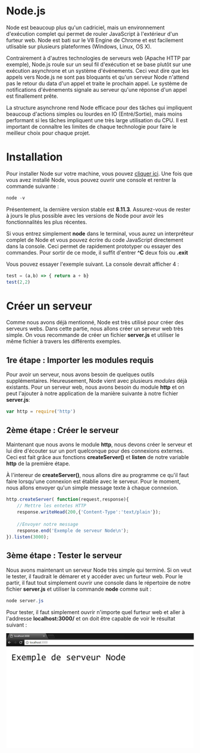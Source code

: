 # Node.js

Node est beaucoup plus qu'un cadriciel, mais un environnement d'exécution complet qui permet de rouler JavaScript à l'extérieur d'un furteur web. Node est bati sur le V8 Engine de Chrome et est facilement utlisable sur plusieurs plateformes (Windows, Linux, OS X).


Contrairement à d'autres technologies de serveurs web (Apache HTTP par exemple), Node.js roule sur un seul fil d'exécution et se base plutôt sur une exécution asynchrone et un système d'événements. Ceci veut dire que les appels vers Node.js ne sont pas bloquants et qu'un serveur Node n'attend pas le retour du data d'un appel et traite le prochain appel. Le système de notifications d'événements signale au serveur qu'une réponse d'un appel est finallement prête.


La structure asynchrone rend Node efficace pour des tâches qui impliquent beaucoup d'actions simples ou lourdes en IO (Entré/Sortie), mais moins performant si les tâches impliquent une très large utilisation du CPU. Il est important de connaître les limites de chaque technologie pour faire le meilleur choix pour chaque projet.

# Installation

Pour installer Node sur votre machine, vous pouvez [cliquer ici](https://nodejs.org/fr/download/). Une fois que vous avez installé Node, vous pouvez ouvrir une console et rentrer la commande suivante :

```powershell
node -v
```
Présentement, la dernière version stable est **8.11.3**. Assurez-vous de rester à jours le plus possible avec les versions de Node pour avoir les fonctionnalités les plus récentes.

Si vous entrez simplement **node** dans le terminal, vous aurez un interpréteur complet de Node et vous pouvez écrire du code JavaScript directement dans la console. Ceci permet de rapidement prototyper ou essayer des commandes. Pour sortir de ce mode, il suffit d'entrer **^C** deux fois ou **.exit** 

Vous pouvez essayer l'exemple suivant. La console devrait afficher 4 :
```javascript
test = (a,b) => { return a + b}
test(2,2)
```

# Créer un serveur

Comme nous avons déjà mentionné, Node est très utilisé pour créer des serveurs webs. Dans cette partie, nous allons créer un serveur web très simple. On vous recommande de créer un fichier **server.js** et utiliser le même fichier à travers les différents exemples. 

## 1re étape : Importer les modules requis
Pour avoir un serveur, nous avons besoin de quelques outils supplémentaires. Heureusement, Node vient avec plusieurs _modules_ déjà existants. Pour un serveur web, nous avons besoin du module **http** et on peut l'ajouter à notre application de la manière suivante à notre fichier **server.js**:

```js
var http = require('http')
```

## 2ème étape : Créer le serveur
Maintenant que nous avons le module **http**, nous devons créer le serveur et lui dire d'écouter sur un port quelconque pour des connexions externes. Ceci est fait grâce aux fonctions **createServer()** et **listen** de notre variable **http** de la première étape. 

À l'intereur de **createServer()**, nous allons dire au programme ce qu'il faut faire lorsqu'une connexion est établie avec le serveur. Pour le moment, nous allons envoyer qu'un simple message texte à chaque connexion.

```js
http.createServer( function(request,response){
    // Mettre les entetes HTTP
    response.writeHead(200,{'Content-Type':'text/plain'});

    //Envoyer notre message
    response.end('Exemple de serveur Node\n');
}).listen(3000);
```

## 3ème étape : Tester le serveur

Nous avons maintenant un serveur Node très simple qui terminé. Si on veut le tester, il faudrait le démarer et y accéder avec un furteur web.
Pour le partir, il faut tout simplement ouvrir une console dans le répertoire de notre fichier **server.js** et utiliser la commande **node** comme suit :

```powershell
node server.js
```

Pour tester, il faut simplement ouvrir n'importe quel furteur web et aller à l'addresse **localhost:3000/** et on doit être capable de voir le résultat suivant :

![Capture d'écran ](./../../../assets/images/nodeOutput.PNG)


